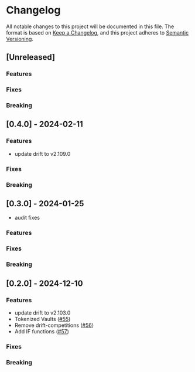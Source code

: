 # Changelog

All notable changes to this project will be documented in this file.
The format is based on [Keep a Changelog](https://keepachangelog.com/en/1.0.0/),
and this project adheres to [Semantic Versioning](https://semver.org/spec/v2.0.0.html).

## [Unreleased]

### Features

### Fixes

### Breaking

## [0.4.0] - 2024-02-11

### Features

* update drift to v2.109.0

### Fixes

### Breaking

## [0.3.0] - 2024-01-25

* audit fixes

### Features

### Fixes

### Breaking

## [0.2.0] - 2024-12-10

### Features

* update drift to v2.103.0
* Tokenized Vaults ([#55](https://github.com/drift-labs/drift-vaults/pull/55))
* Remove drift-competitions ([#56](https://github.com/drift-labs/drift-vaults/pull/56))
* Add IF functions ([#57](https://github.com/drift-labs/drift-vaults/pull/57))

### Fixes

### Breaking
